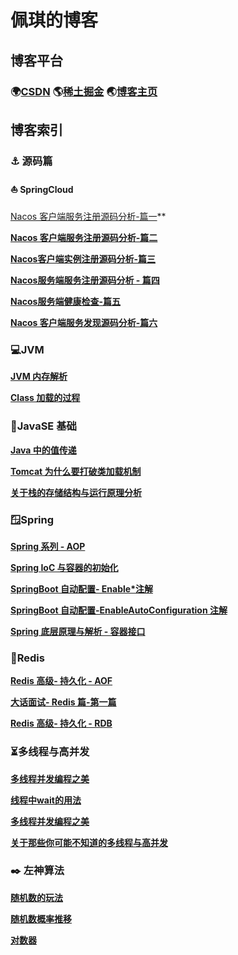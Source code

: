 # 佩琪的博客

## 博客平台

### 🌍[CSDN](https://blog.csdn.net/qq_33827423?spm=1000.2115.3001.5343)  🌎[稀土掘金](https://juejin.cn/user/2335820352853991)  🌏[博客主页](http://peggy-m.top)

## 博客索引

### ⚓ 源码篇

#### ⛵ SpringCloud

[Nacos 客户端服务注册源码分析-篇一](https://github.com/Peggy-M/Bolgs/blob/master/Nacos%E6%BA%90%E7%A0%81%E5%88%86%E6%9E%90/Nacos%20%E5%AE%A2%E6%88%B7%E7%AB%AF%E6%9C%8D%E5%8A%A1%E6%B3%A8%E5%86%8C%E6%BA%90%E7%A0%81%E5%88%86%E6%9E%90-%E7%AF%87%E4%B8%80.md)**

**[Nacos 客户端服务注册源码分析-篇二](https://github.com/Peggy-M/Bolgs/blob/master/Nacos%E6%BA%90%E7%A0%81%E5%88%86%E6%9E%90/Nacos%20%E5%AE%A2%E6%88%B7%E7%AB%AF%E6%9C%8D%E5%8A%A1%E6%B3%A8%E5%86%8C%E6%BA%90%E7%A0%81%E5%88%86%E6%9E%90-%E7%AF%87%E4%BA%8C.md)**

**[Nacos客户端实例注册源码分析-篇三](https://github.com/Peggy-M/Bolgs/blob/master/Nacos%E6%BA%90%E7%A0%81%E5%88%86%E6%9E%90/Nacos%E5%AE%A2%E6%88%B7%E7%AB%AF%E5%AE%9E%E4%BE%8B%E6%B3%A8%E5%86%8C%E6%BA%90%E7%A0%81%E5%88%86%E6%9E%90-%E7%AF%87%E4%B8%89.md)**

**[Nacos服务端服务注册源码分析 - 篇四](https://github.com/Peggy-M/Bolgs/blob/master/Nacos%E6%BA%90%E7%A0%81%E5%88%86%E6%9E%90/Nacos%E6%9C%8D%E5%8A%A1%E7%AB%AF%E6%9C%8D%E5%8A%A1%E6%B3%A8%E5%86%8C%E6%BA%90%E7%A0%81%E5%88%86%E6%9E%90%20-%20%E7%AF%87%E5%9B%9B.md)**

**[Nacos服务端健康检查-篇五](https://github.com/Peggy-M/Bolgs/blob/master/Nacos%E6%BA%90%E7%A0%81%E5%88%86%E6%9E%90/Nacos%E6%9C%8D%E5%8A%A1%E7%AB%AF%E5%81%A5%E5%BA%B7%E6%A3%80%E6%9F%A5-%E7%AF%87%E4%BA%94.md)**

**[Nacos 客户端服务发现源码分析-篇六](https://github.com/Peggy-M/Bolgs/blob/master/Nacos%E6%BA%90%E7%A0%81%E5%88%86%E6%9E%90/Nacos%20%E5%AE%A2%E6%88%B7%E7%AB%AF%E6%9C%8D%E5%8A%A1%E5%8F%91%E7%8E%B0%E6%BA%90%E7%A0%81%E5%88%86%E6%9E%90.md)**

### 💻JVM

**[JVM 内存解析](https://github.com/Peggy-M/Bolgs/blob/master/JVM.md)**

**[Class 加载的过程](https://github.com/Peggy-M/Bolgs/blob/master/Class%20%E5%8A%A0%E8%BD%BD%E7%9A%84%E8%BF%87%E7%A8%8B.md)**

### 🏢JavaSE 基础
**[Java 中的值传递](https://github.com/Peggy-M/Bolgs/blob/master/Java%20%E4%B8%AD%E7%9A%84%E5%80%BC%E4%BC%A0%E9%80%92.md)**

**[Tomcat 为什么要打破类加载机制](https://github.com/Peggy-M/Bolgs/blob/master/Tomcat%20%E4%B8%BA%E4%BB%80%E4%B9%88%E8%A6%81%E6%89%93%E7%A0%B4%E7%B1%BB%E5%8A%A0%E8%BD%BD%E6%9C%BA%E5%88%B6.md)**

**[关于栈的存储结构与运行原理分析](https://github.com/Peggy-M/Bolgs/blob/master/%E5%85%B3%E4%BA%8E%E6%A0%88%E7%9A%84%E5%AD%98%E5%82%A8%E7%BB%93%E6%9E%84%E4%B8%8E%E8%BF%90%E8%A1%8C%E5%8E%9F%E7%90%86%E5%88%86%E6%9E%90.md)**

### 🪟Spring 
**[Spring 系列 - AOP](https://github.com/Peggy-M/Bolgs/blob/master/Spring%E7%B3%BB%E5%88%97%20-%20AOP.md)**

**[Spring IoC 与容器的初始化](https://github.com/Peggy-M/Bolgs/blob/master/Spring.md)**

**[SpringBoot 自动配置- Enable*注解](https://github.com/Peggy-M/Bolgs/blob/master/%E3%80%90SpringBoot%20%E8%87%AA%E5%8A%A8%E9%85%8D%E7%BD%AE%E3%80%91-%20Enable%E6%B3%A8%E8%A7%A3.md)**

**[SpringBoot 自动配置-EnableAutoConfiguration 注解](https://github.com/Peggy-M/Bolgs/blob/master/%E3%80%90SpringBoot%20%E8%87%AA%E5%8A%A8%E9%85%8D%E7%BD%AE%E3%80%91-EnableAutoConfiguration%20%E6%B3%A8%E8%A7%A3.md)**

**[Spring 底层原理与解析 - 容器接口](https://github.com/Peggy-M/Bolgs/blob/master/Spring%20%E5%BA%95%E5%B1%82%E5%8E%9F%E7%90%86%E4%B8%8E%E8%A7%A3%E6%9E%90%20-%20%E5%AE%B9%E5%99%A8%E6%8E%A5%E5%8F%A3.md)**

### 🔢Redis
**[Redis 高级- 持久化 - AOF](https://github.com/Peggy-M/Bolgs/blob/master/%E3%80%90Redis%20%E9%AB%98%E7%BA%A7%E3%80%91-%20%E6%8C%81%E4%B9%85%E5%8C%96%20-%20AOF.md)**

**[大话面试- Redis 篇-第一篇](https://github.com/Peggy-M/Bolgs/blob/master/%E3%80%90%E9%9D%A2%E5%90%91%E9%9D%A2%E8%AF%95%E5%BC%80%E5%8F%91%E3%80%91%E4%B9%8B%20Redis%E7%AF%87-%E7%AC%AC%E4%B8%80%E7%AB%A0.md)**

**[Redis 高级- 持久化 - RDB](https://github.com/Peggy-M/Bolgs/blob/master/%E3%80%90Redis%20%E9%AB%98%E7%BA%A7%E3%80%91-%20%E6%8C%81%E4%B9%85%E5%8C%96.md)**

### ⏳多线程与高并发
**[多线程并发编程之美](https://github.com/Peggy-M/Bolgs/blob/master/%E7%BA%BF%E7%A8%8B%E5%B9%B6%E5%8F%91%E7%BC%96%E7%A8%8B%E4%B9%8B%E7%BE%8E.md)**

**[线程中wait的用法](https://github.com/Peggy-M/Bolgs/blob/master/%E7%BA%BF%E7%A8%8B%E4%B8%ADwait%E7%9A%84%E7%94%A8%E6%B3%95.md)**

**[多线程并发编程之美](https://github.com/Peggy-M/Bolgs/blob/master/%E7%BA%BF%E7%A8%8B%E5%B9%B6%E5%8F%91%E7%BC%96%E7%A8%8B%E4%B9%8B%E7%BE%8E.md)**

**[关于那些你可能不知道的多线程与高并发](https://github.com/Peggy-M/Bolgs/blob/master/%E5%85%B3%E4%BA%8E%E9%82%A3%E4%BA%9B%E4%BD%A0%E5%8F%AF%E8%83%BD%E4%B8%8D%E7%9F%A5%E9%81%93%E7%9A%84%E5%A4%9A%E7%BA%BF%E7%A8%8B%E4%B8%8E%E9%AB%98%E5%B9%B6%E5%8F%91.md)**

### ✒️ 左神算法

**[随机数的玩法](https://github.com/Peggy-M/Bolgs/blob/master/%E7%99%BE%E5%A4%A9%E7%AE%97%E6%B3%95%20-%20%E9%9A%8F%E6%9C%BA%E6%95%B0%E7%9A%84%E7%8E%A9%E6%B3%95.md)**

**[随机数概率推移](https://github.com/Peggy-M/Bolgs/blob/master/%E7%99%BE%E6%97%A5%E7%AE%97%E6%B3%95-%E9%9A%8F%E6%9C%BA%E6%95%B0%E6%A6%82%E7%8E%87%E6%8E%A8%E7%A7%BB.md)**

**[对数器](https://github.com/Peggy-M/Bolgs/blob/master/%E3%80%90%E7%99%BE%E6%97%A5%E7%AE%97%E6%B3%95%E3%80%91-%20%E5%AF%B9%E6%95%B0%E5%99%A8.md)**

